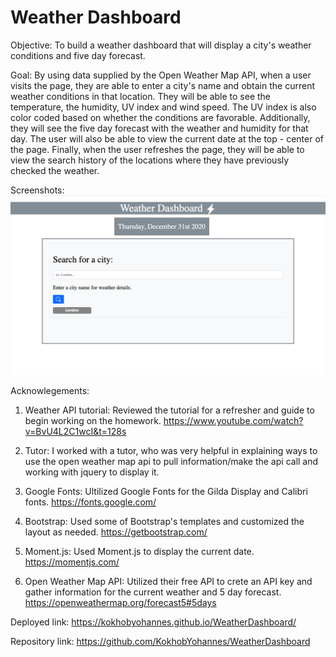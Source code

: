 # Weather Dashboard

Objective: To build a weather dashboard that will display a city's weather conditions and five day forecast.

Goal: By using data supplied by the Open Weather Map API, when a user visits the page, they are able to enter a city's name and obtain the current weather conditions in that location. They will be able to see the temperature, the humidity, UV index and wind speed. The UV index is also color coded based on whether the conditions are favorable. Additionally, they will see the five day forecast with the weather and humidity for that day. The user will also be able to view the current date at the top - center of the page. Finally, when the user refreshes the page, they will be able to view the search history of the locations where they have previously checked the weather.


Screenshots:
<img src = "Screenshot.png" alt ="Weather Dashboard Screenshot">

Acknowlegements:
1) Weather API tutorial: Reviewed the tutorial for a refresher and guide to begin working on the homework. 
https://www.youtube.com/watch?v=BvU4L2C1wcI&t=128s

2) Tutor: I worked with a tutor, who was very helpful in explaining ways to use the open weather map api to pull information/make the api call and working with jquery to display it. 

3) Google Fonts: Ultilized Google Fonts for the Gilda Display and Calibri fonts.
https://fonts.google.com/

4) Bootstrap: Used some of Bootstrap's templates and customized the layout as needed. 
https://getbootstrap.com/

5) Moment.js: Used Moment.js to display the current date. 
https://momentjs.com/ 

6) Open Weather Map API: Utilized their free API to crete an API key and gather information for the current weather and 5 day forecast.
https://openweathermap.org/forecast5#5days 


Deployed link:  https://kokhobyohannes.github.io/WeatherDashboard/

Repository link:  https://github.com/KokhobYohannes/WeatherDashboard
